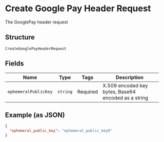 
# Create Google Pay Header Request

The GooglePay header request

## Structure

`CreateGooglePayHeaderRequest`

## Fields

| Name | Type | Tags | Description |
|  --- | --- | --- | --- |
| `ephemeralPublicKey` | `string` | Required | X.509 encoded key bytes, Base64 encoded as a string |

## Example (as JSON)

```json
{
  "ephemeral_public_key": "ephemeral_public_key0"
}
```

